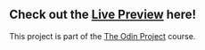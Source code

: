 ## Check out the [Live Preview](https://top-resume-builder.netlify.app/) here!

This project is part of the [The Odin Project](https://www.theodinproject.com/) course.
